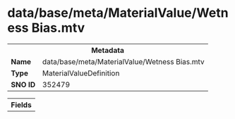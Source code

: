<h1>data/base/meta/MaterialValue/Wetness Bias.mtv</h1><table><tr><th colspan="100%">Metadata</th></tr><tr><td><b>Name</b></td><td>data/base/meta/MaterialValue/Wetness Bias.mtv</td></tr><tr><td><b>Type</b></td><td>MaterialValueDefinition</td></tr><tr><td><b>SNO ID</b></td><td>352479</td></tr></table>

<table><tr><th colspan="100%">Fields</th></tr></table>

